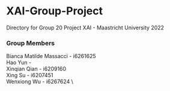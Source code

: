 # XAI-Group-Project
Directory for Group 20 Project XAI - Maastricht University 2022

### Group Members
Bianca Matilde Massacci - i6261625 \
Hao Yun -  \
Xinqian Qian - i6209160 \
Xing Su - i6207451 \
Wenxiong Wu - i6267624 \


